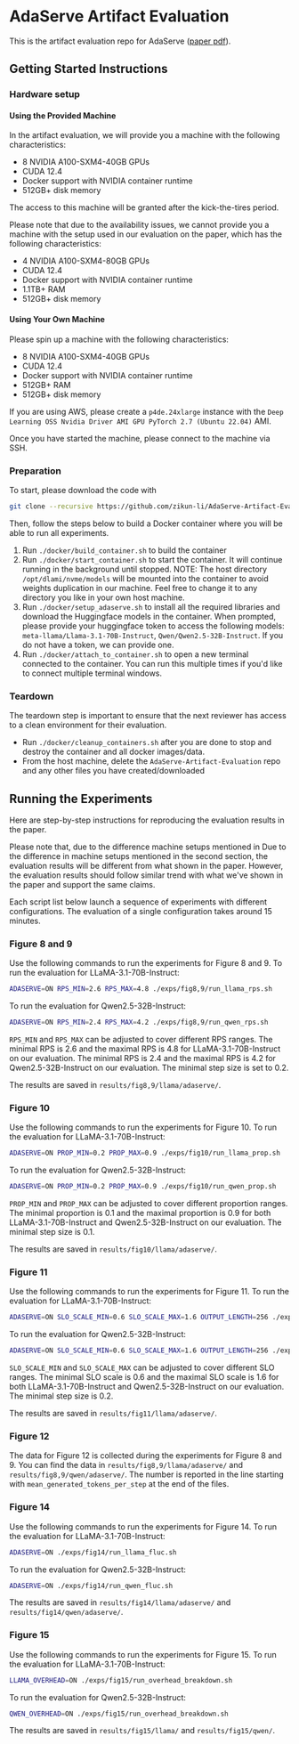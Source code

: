 # AdaServe Artifact Evaluation
This is the artifact evaluation repo for AdaServe ([paper pdf](eurosys-adaserve.pdf)).

## Getting Started Instructions

### Hardware setup

#### Using the Provided Machine

In the artifact evaluation, we will provide you a machine with the following characteristics:
- 8 NVIDIA A100-SXM4-40GB GPUs
- CUDA 12.4
- Docker support with NVIDIA container runtime
- 512GB+ disk memory

The access to this machine will be granted after the kick-the-tires period.

Please note that due to the availability issues, we cannot provide you a machine with the setup used in our evaluation on the paper, which has the following characteristics:
- 4 NVIDIA A100-SXM4-80GB GPUs
- CUDA 12.4
- Docker support with NVIDIA container runtime
- 1.1TB+ RAM
- 512GB+ disk memory

#### Using Your Own Machine
Please spin up a machine with the following characteristics:
- 8 NVIDIA A100-SXM4-40GB GPUs
- CUDA 12.4
- Docker support with NVIDIA container runtime
- 512GB+ RAM
- 512GB+ disk memory

If you are using AWS, please create a `p4de.24xlarge` instance with the `Deep Learning OSS Nvidia Driver AMI GPU PyTorch 2.7 (Ubuntu 22.04)` AMI.

Once you have started the machine, please connect to the machine via SSH. 

### Preparation
To start, please download the code with 

```bash
git clone --recursive https://github.com/zikun-li/AdaServe-Artifact-Evaluation.git
```

Then, follow the steps below to build a Docker container where you will be able to run all experiments.

1. Run `./docker/build_container.sh` to build the container
2. Run `./docker/start_container.sh` to start the container. It will continue running in the background until stopped. NOTE: The host directory `/opt/dlami/nvme/models` will be mounted into the container to avoid weights duplication in our machine. Feel free to change it to any directory you like in your own host machine.
3. Run `./docker/setup_adaserve.sh` to install all the required libraries and download the Huggingface models in the container. When prompted, please provide your huggingface token to access the following models: `meta-llama/Llama-3.1-70B-Instruct`, `Qwen/Qwen2.5-32B-Instruct`. If you do not have a token, we can provide one.
4. Run `./docker/attach_to_container.sh` to open a new terminal connected to the container. You can run this multiple times if you'd like to connect multiple terminal windows.

### Teardown
The teardown step is important to ensure that the next reviewer has access to a clean environment for their evaluation.

- Run `./docker/cleanup_containers.sh` after you are done to stop and destroy the container and all docker images/data.
- From the host machine, delete the `AdaServe-Artifact-Evaluation` repo and any other files you have created/downloaded

## Running the Experiments

Here are step-by-step instructions for reproducing the evaluation results in the paper. 

Please note that, due to the difference machine setups mentioned in Due to the difference in machine setups mentioned in the second section, the evaluation results will be different from what shown in the paper. However, the evaluation results should follow similar trend with what we've shown in the paper and support the same claims.

Each script list below launch a sequence of experiments with different configurations. The evaluation of a single configuration takes around 15 minutes.

### Figure 8 and 9

Use the following commands to run the experiments for Figure 8 and 9. To run the evaluation for LLaMA-3.1-70B-Instruct:

```bash
ADASERVE=ON RPS_MIN=2.6 RPS_MAX=4.8 ./exps/fig8,9/run_llama_rps.sh
```

To run the evaluation for Qwen2.5-32B-Instruct:

```bash
ADASERVE=ON RPS_MIN=2.4 RPS_MAX=4.2 ./exps/fig8,9/run_qwen_rps.sh
```

`RPS_MIN` and `RPS_MAX` can be adjusted to cover different RPS ranges. The minimal RPS is 2.6 and the maximal RPS is 4.8 for LLaMA-3.1-70B-Instruct on our evaluation. The minimal RPS is 2.4 and the maximal RPS is 4.2 for Qwen2.5-32B-Instruct on our evaluation. The minimal step size is set to 0.2.


The results are saved in `results/fig8,9/llama/adaserve/`. 

### Figure 10

Use the following commands to run the experiments for Figure 10. To run the evaluation for LLaMA-3.1-70B-Instruct:

```bash
ADASERVE=ON PROP_MIN=0.2 PROP_MAX=0.9 ./exps/fig10/run_llama_prop.sh
```

To run the evaluation for Qwen2.5-32B-Instruct:

```bash
ADASERVE=ON PROP_MIN=0.2 PROP_MAX=0.9 ./exps/fig10/run_qwen_prop.sh
``` 

`PROP_MIN` and `PROP_MAX` can be adjusted to cover different proportion ranges. The minimal proportion is 0.1 and the maximal proportion is 0.9 for both LLaMA-3.1-70B-Instruct and Qwen2.5-32B-Instruct on our evaluation. The minimal step size is 0.1.

The results are saved in `results/fig10/llama/adaserve/`.

### Figure 11

Use the following commands to run the experiments for Figure 11. To run the evaluation for LLaMA-3.1-70B-Instruct:

```bash
ADASERVE=ON SLO_SCALE_MIN=0.6 SLO_SCALE_MAX=1.6 OUTPUT_LENGTH=256 ./exps/fig11/run_llama_slo.sh
```

To run the evaluation for Qwen2.5-32B-Instruct:

```bash
ADASERVE=ON SLO_SCALE_MIN=0.6 SLO_SCALE_MAX=1.6 OUTPUT_LENGTH=256 ./exps/fig11/run_qwen_slo.sh
```

`SLO_SCALE_MIN` and `SLO_SCALE_MAX` can be adjusted to cover different SLO ranges. The minimal SLO scale is 0.6 and the maximal SLO scale is 1.6 for both LLaMA-3.1-70B-Instruct and Qwen2.5-32B-Instruct on our evaluation. The minimal step size is 0.2.

The results are saved in `results/fig11/llama/adaserve/`.

### Figure 12

The data for Figure 12 is collected during the experiments for Figure 8 and 9. You can find the data in `results/fig8,9/llama/adaserve/` and `results/fig8,9/qwen/adaserve/`. The number is reported in the line starting with `mean_generated_tokens_per_step` at the end of the files.

### Figure 14   

Use the following commands to run the experiments for Figure 14. To run the evaluation for LLaMA-3.1-70B-Instruct:

```bash
ADASERVE=ON ./exps/fig14/run_llama_fluc.sh
```

To run the evaluation for Qwen2.5-32B-Instruct:

```bash
ADASERVE=ON ./exps/fig14/run_qwen_fluc.sh
```

The results are saved in `results/fig14/llama/adaserve/` and `results/fig14/qwen/adaserve/`.

### Figure 15

Use the following commands to run the experiments for Figure 15. To run the evaluation for LLaMA-3.1-70B-Instruct:

```bash
LLAMA_OVERHEAD=ON ./exps/fig15/run_overhead_breakdown.sh
```

To run the evaluation for Qwen2.5-32B-Instruct:

```bash
QWEN_OVERHEAD=ON ./exps/fig15/run_overhead_breakdown.sh
```

The results are saved in `results/fig15/llama/` and `results/fig15/qwen/`.
